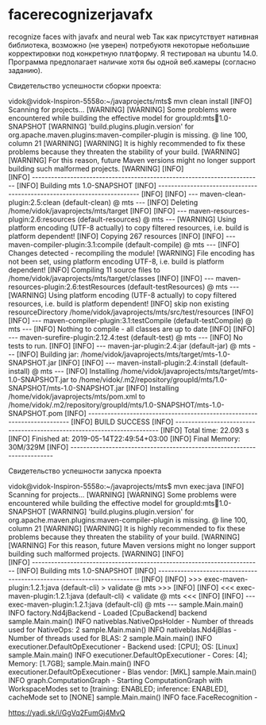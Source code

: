 # facerecognizerjavafx
recognize faces with javafx and neural web
Так как присутствует нативная библиотека, возможно (не уверен) потребуютя некоторые небольшие корректировки под конкретную 
платформу. Я тестировал на ubuntu 14.0. Программа предполагает наличие хотя бы одной веб.камеры (согласно заданию).

Свидетельство успешности сборки проекта:

vidok@vidok-Inspiron-5558o:~/javaprojects/mts$ mvn clean install
[INFO] Scanning for projects...
[WARNING] 
[WARNING] Some problems were encountered while building the effective model for groupId:mts:jar:1.0-SNAPSHOT
[WARNING] 'build.plugins.plugin.version' for org.apache.maven.plugins:maven-compiler-plugin is missing. @ line 100, column 21
[WARNING] 
[WARNING] It is highly recommended to fix these problems because they threaten the stability of your build.
[WARNING] 
[WARNING] For this reason, future Maven versions might no longer support building such malformed projects.
[WARNING] 
[INFO]                                                                         
[INFO] ------------------------------------------------------------------------
[INFO] Building mts 1.0-SNAPSHOT
[INFO] ------------------------------------------------------------------------
[INFO] 
[INFO] --- maven-clean-plugin:2.5:clean (default-clean) @ mts ---
[INFO] Deleting /home/vidok/javaprojects/mts/target
[INFO] 
[INFO] --- maven-resources-plugin:2.6:resources (default-resources) @ mts ---
[WARNING] Using platform encoding (UTF-8 actually) to copy filtered resources, i.e. build is platform dependent!
[INFO] Copying 267 resources
[INFO] 
[INFO] --- maven-compiler-plugin:3.1:compile (default-compile) @ mts ---
[INFO] Changes detected - recompiling the module!
[WARNING] File encoding has not been set, using platform encoding UTF-8, i.e. build is platform dependent!
[INFO] Compiling 11 source files to /home/vidok/javaprojects/mts/target/classes
[INFO] 
[INFO] --- maven-resources-plugin:2.6:testResources (default-testResources) @ mts ---
[WARNING] Using platform encoding (UTF-8 actually) to copy filtered resources, i.e. build is platform dependent!
[INFO] skip non existing resourceDirectory /home/vidok/javaprojects/mts/src/test/resources
[INFO] 
[INFO] --- maven-compiler-plugin:3.1:testCompile (default-testCompile) @ mts ---
[INFO] Nothing to compile - all classes are up to date
[INFO] 
[INFO] --- maven-surefire-plugin:2.12.4:test (default-test) @ mts ---
[INFO] No tests to run.
[INFO] 
[INFO] --- maven-jar-plugin:2.4:jar (default-jar) @ mts ---
[INFO] Building jar: /home/vidok/javaprojects/mts/target/mts-1.0-SNAPSHOT.jar
[INFO] 
[INFO] --- maven-install-plugin:2.4:install (default-install) @ mts ---
[INFO] Installing /home/vidok/javaprojects/mts/target/mts-1.0-SNAPSHOT.jar to /home/vidok/.m2/repository/groupId/mts/1.0-SNAPSHOT/mts-1.0-SNAPSHOT.jar
[INFO] Installing /home/vidok/javaprojects/mts/pom.xml to /home/vidok/.m2/repository/groupId/mts/1.0-SNAPSHOT/mts-1.0-SNAPSHOT.pom
[INFO] ------------------------------------------------------------------------
[INFO] BUILD SUCCESS
[INFO] ------------------------------------------------------------------------
[INFO] Total time: 22.093 s
[INFO] Finished at: 2019-05-14T22:49:54+03:00
[INFO] Final Memory: 30M/329M
[INFO] ------------------------------------------------------------------------

Свидетельство успешности запуска проекта

vidok@vidok-Inspiron-5558o:~/javaprojects/mts$ mvn exec:java
[INFO] Scanning for projects...
[WARNING] 
[WARNING] Some problems were encountered while building the effective model for groupId:mts:jar:1.0-SNAPSHOT
[WARNING] 'build.plugins.plugin.version' for org.apache.maven.plugins:maven-compiler-plugin is missing. @ line 100, column 21
[WARNING] 
[WARNING] It is highly recommended to fix these problems because they threaten the stability of your build.
[WARNING] 
[WARNING] For this reason, future Maven versions might no longer support building such malformed projects.
[WARNING] 
[INFO]                                                                         
[INFO] ------------------------------------------------------------------------
[INFO] Building mts 1.0-SNAPSHOT
[INFO] ------------------------------------------------------------------------
[INFO] 
[INFO] >>> exec-maven-plugin:1.2.1:java (default-cli) > validate @ mts >>>
[INFO] 
[INFO] <<< exec-maven-plugin:1.2.1:java (default-cli) < validate @ mts <<<
[INFO] 
[INFO] --- exec-maven-plugin:1.2.1:java (default-cli) @ mts ---
sample.Main.main() INFO  factory.Nd4jBackend - Loaded [CpuBackend] backend
 sample.Main.main() INFO  nativeblas.NativeOpsHolder - Number of threads used for NativeOps: 2
 sample.Main.main() INFO  nativeblas.Nd4jBlas - Number of threads used for BLAS: 2
 sample.Main.main() INFO  executioner.DefaultOpExecutioner - Backend used: [CPU]; OS: [Linux]
 sample.Main.main() INFO  executioner.DefaultOpExecutioner - Cores: [4]; Memory: [1.7GB];
 sample.Main.main() INFO  executioner.DefaultOpExecutioner - Blas vendor: [MKL]
 sample.Main.main() INFO  graph.ComputationGraph - Starting ComputationGraph with WorkspaceModes set to [training: ENABLED; inference: ENABLED], cacheMode set to [NONE]
 sample.Main.main() INFO  face.FaceRecognition - 
 
 https://yadi.sk/i/GgVq2FumGj4MvQ

